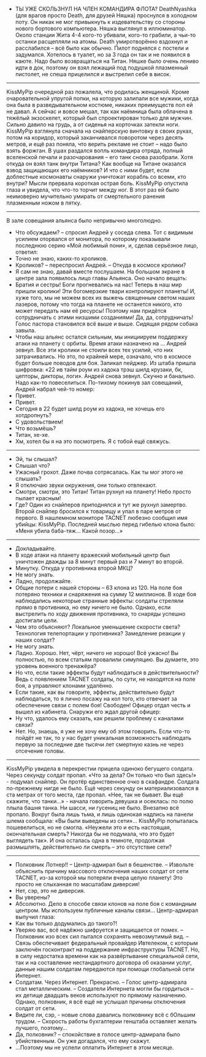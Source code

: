 ﻿- ТЫ УЖЕ СКОЛЬЗНУЛ НА ЧЛЕН КОМАНДИРА ФЛОТА?
DeathNyashka (для врагов просто Death, для друзей Няшка) проснулся в холодном поту. Он никак не мог привыкнуть к издевательству со стороны нового бортового компьютера.
Няшка выглянул в иллюминатор. Около станции Жита 4-4 кого-то убивали, кого-то грабили, а чьи-то останки расщепляли на атомы. Death умиротворённо вздохнул и расслабился – всё было как обычно.
Пилот поднялся с постели и задумался. Хотелось в туалет, но за 3 года он так и не появился в каюте.
Надо было возвращаться на Титан. Няшке было очень лениво идти в док, поэтому он взял лежащий под подушкой плазменный пистолет, не спеша прицелился и выстрелил себе в висок.

***

KissMyPip очередной раз пожалела, что родилась женщиной. Кроме очаровательной упругой попки, на которую залипали все мужики, когда она была в разведывательном костюме, никаких преимуществ пол ей не давал. А сейчас и вовсе мешал, так как наёмница была облачена в тяжёлый экзоскелет, который был спроектирован только для мужчин. Сильно давило на грудь, а от сиденья на корточках затекли ноги.
KissMyPip взглянула сначала на снайперскую винтовку в своих руках, потом на коридор, который заканчивался поворотом через десять метров, и ещё раз поняла, что верить рекламе не стоит – надо было взять форжган.
В ушах раздался вопль командира отряда, полный вселенской печали и разочарования – его танк снова разобрали. Хотя откуда он взял танк внутри Титана? Как вообще на Титане оказался взвод защищающих его наёмников? И что с ними будет, если доблестные космонавты снаружи уничтожат корабль со всеми, кто внутри?
Мысли прервала короткая острая боль. KissMyPip опустила глаза и увидела, что что-то торчит между ног. В этот раз ей было неимоверно мучительно умирать от смертельного ранения плазменным ножом в пятку.

***

В зале совещания альянса было непривычно многолюдно.
- Что обсуждаем? – спросил Андрей у соседа слева.
Тот с видимым усилием оторвался от монитора, по которому показывали последнюю серию «Мой любимый пони», и, сделав серьёзное лицо, ответил:
- Точно не знаю, каких-то кроликов.
- Кроликов? – переспросил Андрей. – Откуда в космосе кролики?
- Я сам не знаю, давай вместе послушаем.
На большом экране в центре зала появилось лицо главы Альянса. Оно начало вещать:
- Братия и сестры! Боги прогневались на  нас! Теперь в наш мир пришли кролики! Эти богомерзкие твари контролируют планеты! И, хуже того, мы не можем всех их выжечь священным светом наших лазеров, потому что тогда на планете не останется никого, кто может передать нам её ресурсы! Поэтому нам придётся сотрудничать с этими низшими созданиями! Да, да, сотрудничать!
Голос пастора становился всё выше и выше. Сидящая рядом собака завыла.
- Чтобы наш альянс остался сильным, мы инициируем поддержку атаки на планету с орбиты. Время атаки назначено на …
Андрей зевнул. Все эти кролики не стоили всех тех усилий, что них затрачивались. Но это, по крайней мере, означало, что в космосе будет больше поводов для боя.
Запикал пейджер. Из штаба пришла шифровка: «22 ив тайм роум из хадока трэш шилд крузаки, бк, цепторы, дикторы, логи».
Андрей снова зевнул. Скучно и банально. Надо как-то повеселиться. По-тихому покинув зал совещаний, Андрей набрал чей-то номер:
- Привет.
- Привет.
- Сегодня в 22 будет шилд роум из хадока, не хочешь его хотдропнуть?
- С удовольствием!
- Что возьмёшь?
- Титан, хе-хе.
- Хм, хотел бы я на это посмотреть. Я с тобой ещё свяжусь.

***

- Эй, ты слышал?
- Слышал что?
- Ужасный грохот. Даже почва сотрясалась. Как ты мог этого не слышать?
- Я отключаю звуки окружения, они только отвлекают.
- Смотри, смотри, это Титан! Титан рухнул на планету! Небо просто пылает красным!
- Где?
Один из снайперов приподнялся и тут же рухнул замертво. Второй снайпер бросился к товарищу и упал в паре метров от первого.
В нашлемном мониторе TACNET любезно сообщил имя убийцы: KissMyPip. Последней мыслью перед гибелью клона было: «Меня убила баба-тяж… Какой позор…»

***

- Докладывайте.
- В ходе атаки на планету вражеский мобильный центр был уничтожен дважды за 8 минут первый раз и 7 минут во второй.
- Минутку. Откуда у противника второй МКЦ?
- Не могу знать.
- Ладно, продолжайте.
- Общие потери с нашей стороны – 63 клона из 120. На поле боя потеряно техники и снаряжения на сумму 12 миллионов. В ходе боя наблюдались некоторые странные эффекты: солдаты стреляли прямо в противника, но ему ничего не было. Однако, если выстрелить по ходу движения противника, то снаряды успешно достигали цели.
- Чем это объясняют? Локальное уменьшение скорости света? Технология телепортации у противника? Замедление реакции у наших солдат?
- Не могу знать.
- Ладно. Хорошо. Нет, чёрт, ничего не хорошо! Всё ужасно! Вы полностью, по всем статьям провалили симуляцию. Вы думаете, это уровень военного тренажёра?
- Но что, если такие эффекты будут наблюдаться в действительности? Ведь с появлением TACNET солдаты, по сути, не находятся на поле боя, а управляют клонами удалённо.
- Если такие, как вы говорите, эффекты, действительно будут наблюдаться, то я лично посажу на кол того, кто отвечает за обеспечение связи с полем боя! Свободен!
Офицер отдал честь и вышел из кабинета. Снаружи его ждал другой офицер:
- Ну что, удалось ему сказать, как решили проблему с каналами связи?
- Нет. Но, знаешь, я уже не хочу ему об этом говорить. Если что-то пойдёт не так, то у нас будет уникальная возможность наблюдать первую за последние две тысячи лет смертную казнь не через отсечение головы.

***

KissMyPip увидела в перекрестии прицела одиноко бегущего солдата. Через секунду солдат пропал. «Что за дела? Он только что был здесь!» - подумал снайпер. Он протёр единственное очко в скафандре. Солдата по-прежнему нигде не было. Ещё через секунду он материализовался в ста метрах от того места, где пропал.
«Нее, так не бывает. Вы ещё скажите, что танки…» - начала говорить девушка и осеклась: по полю плыла башня танка. Ни шасси, ни гусениц не было.
Внезапно всё пропало. Вокруг была лишь тьма, и лишь одинокая надпись на панели шлема сообщала: «Вы были выведены из сети»…
KissMyPip попыталась пошевелиться, но не смогла. «Неужели это и есть настоящая, окончательная смерть? Никогда бы не подумала, что это будет выглядеть так».
И она осталась одна в темноте, продолжая размышлять, действительно ли смерть – это отсутствие сети?

***

- Полковник Лотнер!! – Центр-адмирал был в бешенстве. – Извольте объяснить причину массового отключения наших солдат от сети TACNET, из-за которой мы потеряли вчера целую планету! Это просто не слыханная по масштабам диверсия!
- Нет, сэр, это не диверсия.
- Вы уверены?
- Абсолютно. Дело в способе связи клонов на поле боя с командным центром. Мы используем публичные каналы связи…
Центр-адмирал выпучил глаза:
- Как вы только додумались до такого?!
- Уверяю вас, всё надёжно шифруется и защищается от помех. – Полковник изо всех сил пытался сохранять невозмутимый вид. – Связь обеспечивает федеральный провайдер Ивтелеком, с которым заключён госконтракт на поддержание инфраструктуры TACNET. Но, в силу недостатка времени как на развёртывание специальной сети, так и на составление нестандартного договора об оказании услуг, данные нашим солдатам передаются при помощи глобальной сети Интернет.
- Солдатам. Через Интернет. Прекрасно. – Голос центр-адмирала стал металлическим. – Создатели Интернета могли бы гордиться – их детище двадцать веков используют по прямому назначению. Однако, полковник, я всё ещё не услышал причины отключения солдат от сети.
- Видите ли, сэр, - новые слова давались полковнику всё с бОльшим трудом. – Скорость работы бухгалтерии генштаба оставляет желать лучшего, поэтому…
- Да, полковник? – спокойствие в голосе центр-адмирала было убийственным. Он уже догадался, что ему скажут.
- …Поэтому мы не успели оплатить Интернет в этом месяце.
